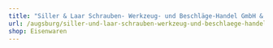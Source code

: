 ```yaml
---
title: "Siller & Laar Schrauben- Werkzeug- und Beschläge-Handel GmbH & Co. KG"
url: /augsburg/siller-und-laar-schrauben-werkzeug-und-beschlaege-handel-gmbh-und-co-kg/
shop: Eisenwaren
---
```

